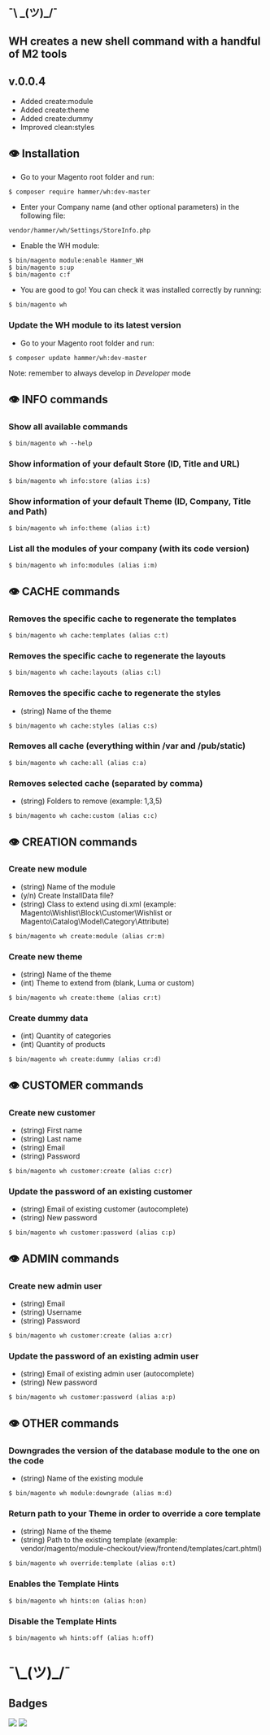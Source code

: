 ## ¯\ \_(ツ)_/¯
## WH creates a new shell command with a handful of M2 tools

## v.0.0.4

- Added create:module
- Added create:theme
- Added create:dummy
- Improved clean:styles

## :eye: Installation

- Go to your Magento root folder and run:
```
$ composer require hammer/wh:dev-master
```
- Enter your Company name (and other optional parameters) in the following file:
```
vendor/hammer/wh/Settings/StoreInfo.php
```
- Enable the WH module:
```
$ bin/magento module:enable Hammer_WH
$ bin/magento s:up
$ bin/magento c:f
```
- You are good to go! You can check it was installed correctly by running:
```
$ bin/magento wh
```

### Update the WH module to its latest version

- Go to your Magento root folder and run:
```
$ composer update hammer/wh:dev-master
```

Note: remember to always develop in *Developer* mode



## :eye: INFO commands

### Show all available commands 

```
$ bin/magento wh --help
```

### Show information of your default Store (ID, Title and URL)

```
$ bin/magento wh info:store (alias i:s)
```

### Show information of your default Theme (ID, Company, Title and Path)

```
$ bin/magento wh info:theme (alias i:t)
```

### List all the modules of your company (with its code version)

```
$ bin/magento wh info:modules (alias i:m)
```



## :eye: CACHE commands

### Removes the specific cache to regenerate the templates

```
$ bin/magento wh cache:templates (alias c:t)
```

### Removes the specific cache to regenerate the layouts

```
$ bin/magento wh cache:layouts (alias c:l)
```

### Removes the specific cache to regenerate the styles
* (string) Name of the theme

```
$ bin/magento wh cache:styles (alias c:s)
```

### Removes all cache (everything within /var and /pub/static) 

```
$ bin/magento wh cache:all (alias c:a)
```

### Removes selected cache (separated by comma) 
* (string) Folders to remove (example: 1,3,5)
```
$ bin/magento wh cache:custom (alias c:c)
```



## :eye: CREATION commands

### Create new module
* (string) Name of the module
* (y/n) Create InstallData file?
* (string) Class to extend using di.xml (example: Magento\Wishlist\Block\Customer\Wishlist or Magento\Catalog\Model\Category\Attribute)
```
$ bin/magento wh create:module (alias cr:m)
```

### Create new theme
* (string) Name of the theme
* (int) Theme to extend from (blank, Luma or custom)
```
$ bin/magento wh create:theme (alias cr:t)
```

### Create dummy data
* (int) Quantity of categories
* (int) Quantity of products
```
$ bin/magento wh create:dummy (alias cr:d)
```


## :eye: CUSTOMER commands

### Create new customer
* (string) First name
* (string) Last name
* (string) Email
* (string) Password
```
$ bin/magento wh customer:create (alias c:cr)
```

### Update the password of an existing customer
* (string) Email of existing customer (autocomplete)
* (string) New password
```
$ bin/magento wh customer:password (alias c:p)
```



## :eye: ADMIN commands

### Create new admin user
* (string) Email
* (string) Username
* (string) Password
```
$ bin/magento wh customer:create (alias a:cr)
```

### Update the password of an existing admin user
* (string) Email of existing admin user (autocomplete)
* (string) New password
```
$ bin/magento wh customer:password (alias a:p)
```



## :eye: OTHER commands

### Downgrades the version of the database module to the one on the code
* (string) Name of the existing module
```
$ bin/magento wh module:downgrade (alias m:d)
```

### Return path to your Theme in order to override a core template
* (string) Name of the theme
* (string) Path to the existing template (example: vendor/magento/module-checkout/view/frontend/templates/cart.phtml)
```
$ bin/magento wh override:template (alias o:t)
```

### Enables the Template Hints

```
$ bin/magento wh hints:on (alias h:on)
```

### Disable the Template Hints

```
$ bin/magento wh hints:off (alias h:off)
```




# ¯\\\_(ツ)\_/¯

## Badges

![](https://img.shields.io/badge/license-MIT-blue.svg)
![](https://img.shields.io/badge/status-stable-green.svg)

